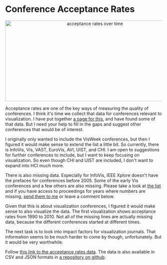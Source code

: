 # Conference Acceptance Rates

<p align="center"><img src="https://media.eagereyes.org/media/2010/acceptance-rates.png" width="560" height="260" alt="acceptance rates over time" /></p>

Acceptance rates are one of the key ways of measuring the quality of conferences. I think it's time we collect that data for conferences relevant to visualization. I have put together <a href="/service/acceptance-rates">a page for this</a>, and have found some of that data. But I need your help to fill in the gaps and suggest other conferences that would be of interest.

I originally only wanted to include the VisWeek conferences, but then I figured it would make sense to extend the list a little bit. So currently, there is InfoVis, Vis, VAST, EuroVis, AVI, UIST, and CHI. I am open to suggestions for further conferences to include, but I want to keep focusing on visualization. So even though CHI and UIST are included, I don't want to expand into HCI much more.

There is also missing data. Especially for InfoVis, IEEE Xplore doesn't have the prefaces for conferences before 2005. Some of the early Vis conferences and a few others are also missing. Please take a look at <a href="/service/acceptance-rates">the list</a> and if you have access to proceedings for years where numbers are missing, <a href="/contact">send them to me</a> or leave a comment below.


Given that this is about visualization conferences, I figured it would make sense to also visualize the data. The first visualization shows acceptance rates from 1990 to 2010. Not all of the missing lines are actually missing data, because the different conferences started at different times.

The next task is to look into impact factors for visualization journals. That information seems to be much harder to come by though, unfortunately. But it would be very worthwhile.

Follow <a href="/acceptance-rates">this link to the acceptance rates data</a>. The data is also available in CSV and JSON formats in <a href="http://github.com/eagereyes/VisLitDB">a repository on github</a>.

